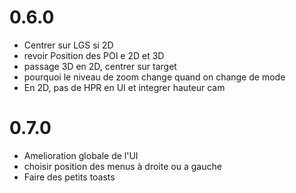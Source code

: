 # 0.6.0 #

* Centrer sur LGS si 2D
* revoir Position des POI e 2D et 3D
* passage 3D en 2D, centrer sur target
* pourquoi le niveau de zoom change quand on change de mode
* En 2D, pas de HPR en UI et integrer hauteur cam

# 0.7.0 #

* Amelioration globale de l'UI
* choisir position des menus à droite ou a gauche
* Faire des petits toasts
